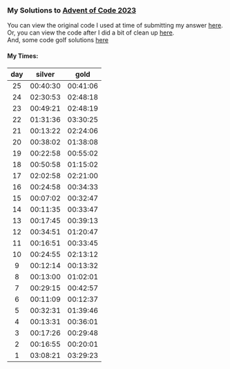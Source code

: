 ### My Solutions to [Advent of Code 2023](https://adventofcode.com/2023)

You can view the original code I used at time of submitting my answer [here](original/).\
Or, you can view the code after I did a bit of clean up [here](clean/).\
And, some code golf solutions [here](golf/)

#### My Times:
| day | silver |  gold  |
|:---:|:------:|:------:|
|  25 |00:40:30|00:41:06|
|  24 |02:30:53|02:48:18|
|  23 |00:49:21|02:48:19|
|  22 |01:31:36|03:30:25|
|  21 |00:13:22|02:24:06|
|  20 |00:38:02|01:38:08|
|  19 |00:22:58|00:55:02|
|  18 |00:50:58|01:15:02|
|  17 |02:02:58|02:21:00|
|  16 |00:24:58|00:34:33|
|  15 |00:07:02|00:32:47|
|  14 |00:11:35|00:33:47|
|  13 |00:17:45|00:39:13|
|  12 |00:34:51|01:20:47|
|  11 |00:16:51|00:33:45|
|  10 |00:24:55|02:13:12|
|  9  |00:12:14|00:13:32|
|  8  |00:13:00|01:02:01|
|  7  |00:29:15|00:42:57|
|  6  |00:11:09|00:12:37|
|  5  |00:32:31|01:39:46|
|  4  |00:13:31|00:36:01|
|  3  |00:17:26|00:29:48|
|  2  |00:16:55|00:20:01|
|  1  |03:08:21|03:29:23|